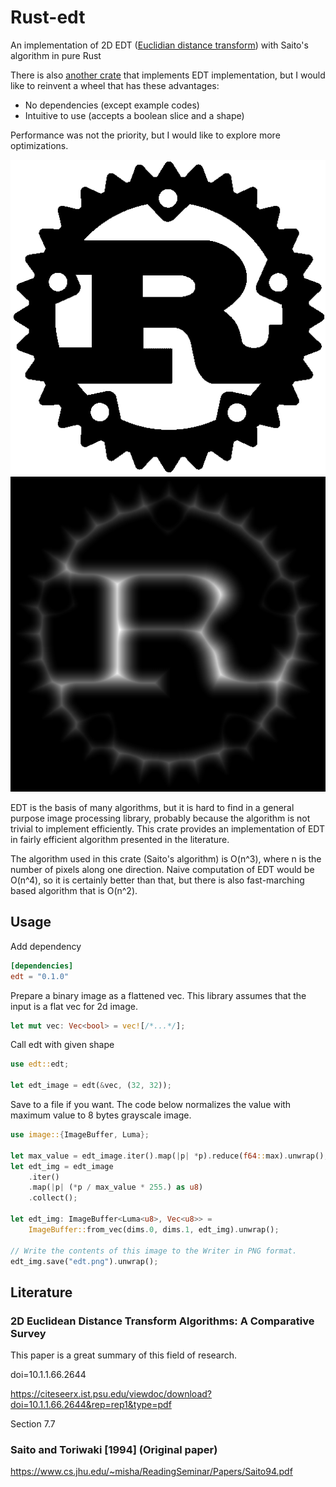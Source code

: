 # Rust-edt

An implementation of 2D EDT ([Euclidian distance transform](https://en.wikipedia.org/wiki/Distance_transform)) with Saito's algorithm in pure Rust

There is also [another crate](https://crates.io/crates/distance-transform) that implements EDT implementation,
but I would like to reinvent a wheel that has these advantages:

* No dependencies (except example codes)
* Intuitive to use (accepts a boolean slice and a shape)

Performance was not the priority, but I would like to explore more optimizations.

![Rust-logo](Rust_logo.png)
![Rust-logo-edt](Rust_logo_edt.png)

EDT is the basis of many algorithms, but it is hard to find in a general purpose image processing library,
probably because the algorithm is not trivial to implement efficiently.
This crate provides an implementation of EDT in fairly efficient algorithm presented in the literature.

The algorithm used in this crate (Saito's algorithm) is O(n^3), where n is the number of pixels along one direction.
Naive computation of EDT would be O(n^4), so it is certainly better than that, but there is also fast-marching based
algorithm that is O(n^2).

## Usage

Add dependency

```toml
[dependencies]
edt = "0.1.0"
```

Prepare a binary image as a flattened vec.
This library assumes that the input is a flat vec for 2d image.

```rust
let mut vec: Vec<bool> = vec![/*...*/];
```

Call edt with given shape

```rust
use edt::edt;

let edt_image = edt(&vec, (32, 32));
```

Save to a file if you want.
The code below normalizes the value with maximum value to 8 bytes grayscale image.

```rust
use image::{ImageBuffer, Luma};

let max_value = edt_image.iter().map(|p| *p).reduce(f64::max).unwrap();
let edt_img = edt_image
    .iter()
    .map(|p| (*p / max_value * 255.) as u8)
    .collect();

let edt_img: ImageBuffer<Luma<u8>, Vec<u8>> =
    ImageBuffer::from_vec(dims.0, dims.1, edt_img).unwrap();

// Write the contents of this image to the Writer in PNG format.
edt_img.save("edt.png").unwrap();
```

## Literature


### 2D Euclidean Distance Transform Algorithms: A Comparative Survey

This paper is a great summary of this field of research.

doi=10.1.1.66.2644

https://citeseerx.ist.psu.edu/viewdoc/download?doi=10.1.1.66.2644&rep=rep1&type=pdf

Section 7.7


### Saito and Toriwaki [1994] (Original paper)

https://www.cs.jhu.edu/~misha/ReadingSeminar/Papers/Saito94.pdf
